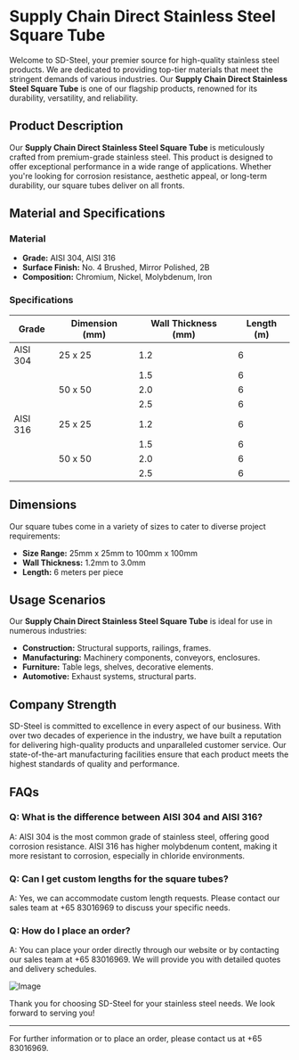 # Supply Chain Direct Stainless Steel Square Tube

Welcome to SD-Steel, your premier source for high-quality stainless steel products. We are dedicated to providing top-tier materials that meet the stringent demands of various industries. Our **Supply Chain Direct Stainless Steel Square Tube** is one of our flagship products, renowned for its durability, versatility, and reliability.

## Product Description

Our **Supply Chain Direct Stainless Steel Square Tube** is meticulously crafted from premium-grade stainless steel. This product is designed to offer exceptional performance in a wide range of applications. Whether you're looking for corrosion resistance, aesthetic appeal, or long-term durability, our square tubes deliver on all fronts.

## Material and Specifications

### Material
- **Grade:** AISI 304, AISI 316
- **Surface Finish:** No. 4 Brushed, Mirror Polished, 2B
- **Composition:** Chromium, Nickel, Molybdenum, Iron

### Specifications
| Grade      | Dimension (mm) | Wall Thickness (mm) | Length (m) |
|------------|----------------|---------------------|------------|
| AISI 304   | 25 x 25        | 1.2                 | 6          |
|            |                | 1.5                 | 6          |
|            | 50 x 50        | 2.0                 | 6          |
|            |                | 2.5                 | 6          |
| AISI 316   | 25 x 25        | 1.2                 | 6          |
|            |                | 1.5                 | 6          |
|            | 50 x 50        | 2.0                 | 6          |
|            |                | 2.5                 | 6          |

## Dimensions
Our square tubes come in a variety of sizes to cater to diverse project requirements:
- **Size Range:** 25mm x 25mm to 100mm x 100mm
- **Wall Thickness:** 1.2mm to 3.0mm
- **Length:** 6 meters per piece

## Usage Scenarios

Our **Supply Chain Direct Stainless Steel Square Tube** is ideal for use in numerous industries:
- **Construction:** Structural supports, railings, frames.
- **Manufacturing:** Machinery components, conveyors, enclosures.
- **Furniture:** Table legs, shelves, decorative elements.
- **Automotive:** Exhaust systems, structural parts.

## Company Strength

SD-Steel is committed to excellence in every aspect of our business. With over two decades of experience in the industry, we have built a reputation for delivering high-quality products and unparalleled customer service. Our state-of-the-art manufacturing facilities ensure that each product meets the highest standards of quality and performance.

## FAQs

### Q: What is the difference between AISI 304 and AISI 316?
A: AISI 304 is the most common grade of stainless steel, offering good corrosion resistance. AISI 316 has higher molybdenum content, making it more resistant to corrosion, especially in chloride environments.

### Q: Can I get custom lengths for the square tubes?
A: Yes, we can accommodate custom length requests. Please contact our sales team at +65 83016969 to discuss your specific needs.

### Q: How do I place an order?
A: You can place your order directly through our website or by contacting our sales team at +65 83016969. We will provide you with detailed quotes and delivery schedules.

![Image](https://github.com/user-attachments/assets/2567258e-e124-4816-932d-1809bd27ef0b)

Thank you for choosing SD-Steel for your stainless steel needs. We look forward to serving you!

---

For further information or to place an order, please contact us at +65 83016969.